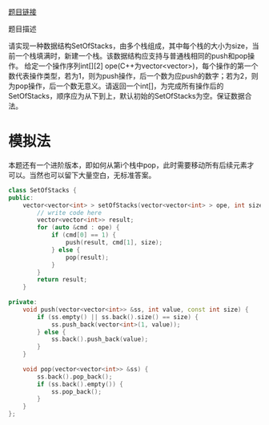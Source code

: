 [题目链接][1]

题目描述

请实现一种数据结构SetOfStacks，由多个栈组成，其中每个栈的大小为size，当前一个栈填满时，新建一个栈。该数据结构应支持与普通栈相同的push和pop操作。
给定一个操作序列int[][2] ope(C++为vector<vector<int>>)，每个操作的第一个数代表操作类型，若为1，则为push操作，后一个数为应push的数字；若为2，则为pop操作，后一个数无意义。请返回一个int[][](C++为vector<vector<int>>)，为完成所有操作后的SetOfStacks，顺序应为从下到上，默认初始的SetOfStacks为空。保证数据合法。

# 模拟法

本题还有一个进阶版本，即如何从第i个栈中pop，此时需要移动所有后续元素才可以。当然也可以留下大量空白，无标准答案。

```cpp
class SetOfStacks {
public:
    vector<vector<int> > setOfStacks(vector<vector<int> > ope, int size) {
        // write code here
        vector<vector<int>> result;
        for (auto &cmd : ope) {
            if (cmd[0] == 1) {
                push(result, cmd[1], size);
            } else {
                pop(result);
            }
        }
        return result;
    }
    
private:
    void push(vector<vector<int>> &ss, int value, const int size) {
        if (ss.empty() || ss.back().size() == size) {
            ss.push_back(vector<int>(1, value));
        } else {
            ss.back().push_back(value);
        }
    }
    
    void pop(vector<vector<int>> &ss) {
        ss.back().pop_back();
        if (ss.back().empty()) {
            ss.pop_back();
        }
    }
};
```


[1]: http://www.nowcoder.com/practice/69f0ffed01c741c5ae5594a23f7cd739?tpId=8&tqId=11007&rp=1&ru=/ta/cracking-the-coding-interview&qru=/ta/cracking-the-coding-interview/question-ranking